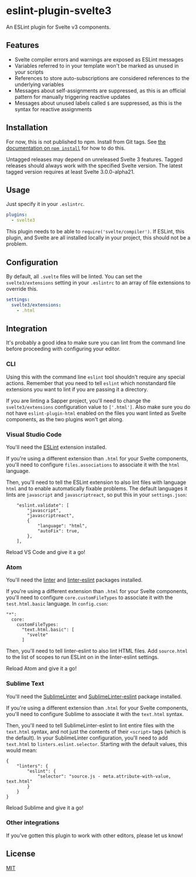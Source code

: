 # eslint-plugin-svelte3

An ESLint plugin for Svelte v3 components.

## Features

- Svelte compiler errors and warnings are exposed as ESLint messages
- Variables referred to in your template won't be marked as unused in your scripts
- References to store auto-subscriptions are considered references to the underlying variables
- Messages about self-assignments are suppressed, as this is an official pattern for manually triggering reactive updates
- Messages about unused labels called `$` are suppressed, as this is the syntax for reactive assignments

## Installation

For now, this is not published to npm. Install from Git tags. See [the documentation on `npm install`](https://docs.npmjs.com/cli/install) for how to do this.

Untagged releases may depend on unreleased Svelte 3 features. Tagged releases should always work with the specified Svelte version. The latest tagged version requires at least Svelte 3.0.0-alpha21.

## Usage

Just specify it in your `.eslintrc`.

```yaml
plugins:
  - svelte3
```

This plugin needs to be able to `require('svelte/compiler')`. If ESLint, this plugin, and Svelte are all installed locally in your project, this should not be a problem.

## Configuration

By default, all `.svelte` files will be linted. You can set the `svelte3/extensions` setting in your `.eslintrc` to an array of file extensions to override this.

```yaml
settings:
  svelte3/extensions:
    - .html
```

## Integration

It's probably a good idea to make sure you can lint from the command line before proceeding with configuring your editor.

### CLI

Using this with the command line `eslint` tool shouldn't require any special actions. Remember that you need to tell `eslint` which nonstandard file extensions you want to lint if you are passing it a directory.

If you are linting a Sapper project, you'll need to change the `svelte3/extensions` configuration value to `['.html']`. Also make sure you do not have `eslint-plugin-html` enabled on the files you want linted as Svelte components, as the two plugins won't get along.

### Visual Studio Code

You'll need the [ESLint](https://marketplace.visualstudio.com/items?itemName=dbaeumer.vscode-eslint) extension installed.

If you're using a different extension than `.html` for your Svelte components, you'll need to configure `files.associations` to associate it with the `html` language.

Then, you'll need to tell the ESLint extension to also lint files with language `html` and to enable automatically fixable problems. The default languages it lints are `javascript` and `javascriptreact`, so put this in your `settings.json`:

```
	"eslint.validate": [
		"javascript",
		"javascriptreact",
		{
			"language": "html",
			"autoFix": true,
		},
	],
```

Reload VS Code and give it a go!

### Atom

You'll need the [linter](https://atom.io/packages/linter) and [linter-eslint](https://atom.io/packages/linter-eslint) packages installed.

If you're using a different extension than `.html` for your Svelte components, you'll need to configure `core.customFileTypes` to associate it with the `test.html.basic` language. In `config.cson`:

```
"*":
  core:
    customFileTypes:
      "text.html.basic": [
        "svelte"
      ]
```

Then, you'll need to tell linter-eslint to also lint HTML files. Add `source.html` to the list of scopes to run ESLint on in the linter-eslint settings.

Reload Atom and give it a go!

### Sublime Text

You'll need the [SublimeLinter](https://github.com/SublimeLinter/SublimeLinter) and [SublimeLinter-eslint](https://github.com/SublimeLinter/SublimeLinter-eslint) package installed.

If you're using a different extension than `.html` for your Svelte components, you'll need to configure Sublime to associate it with the `text.html` syntax.

Then, you'll need to tell SublimeLinter-eslint to lint entire files with the `text.html` syntax, and not just the contents of their `<script>` tags (which is the default). In your SublimeLinter configuration, you'll need to add `text.html` to `linters.eslint.selector`. Starting with the default values, this would mean:

```
{
	"linters": {
		"eslint": {
			"selector": "source.js - meta.attribute-with-value, text.html"
		}
	}
}
```

Reload Sublime and give it a go!

### Other integrations

If you've gotten this plugin to work with other editors, please let us know!

## License

[MIT](LICENSE)
